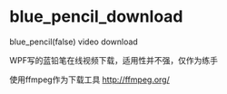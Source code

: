 # blue_pencil_download
blue_pencil(false) video download


WPF写的蓝铅笔在线视频下载，适用性并不强，仅作为练手

使用ffmpeg作为下载工具
http://ffmpeg.org/
